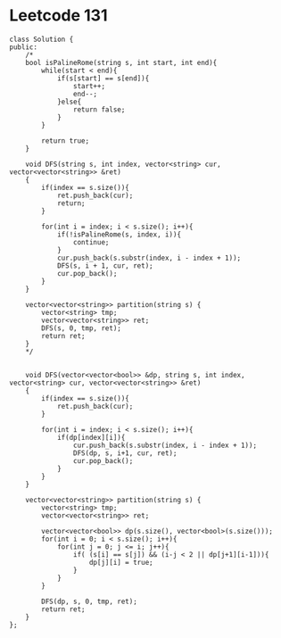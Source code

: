 # Leetcode 131
    class Solution {
    public:
        /*
        bool isPalineRome(string s, int start, int end){
            while(start < end){
                if(s[start] == s[end]){
                    start++;
                    end--;
                }else{
                    return false;
                }
            }

            return true;
        }

        void DFS(string s, int index, vector<string> cur, vector<vector<string>> &ret)
        {
            if(index == s.size()){
                ret.push_back(cur);
                return;
            }

            for(int i = index; i < s.size(); i++){
                if(!isPalineRome(s, index, i)){
                    continue;
                }
                cur.push_back(s.substr(index, i - index + 1));
                DFS(s, i + 1, cur, ret);
                cur.pop_back();
            }
        }

        vector<vector<string>> partition(string s) {
            vector<string> tmp;
            vector<vector<string>> ret;
            DFS(s, 0, tmp, ret);
            return ret;
        }
        */


        void DFS(vector<vector<bool>> &dp, string s, int index, vector<string> cur, vector<vector<string>> &ret)
        {
            if(index == s.size()){
                ret.push_back(cur);
            }

            for(int i = index; i < s.size(); i++){
                if(dp[index][i]){
                    cur.push_back(s.substr(index, i - index + 1));
                    DFS(dp, s, i+1, cur, ret);
                    cur.pop_back();
                }
            }
        }

        vector<vector<string>> partition(string s) {
            vector<string> tmp;
            vector<vector<string>> ret;

            vector<vector<bool>> dp(s.size(), vector<bool>(s.size()));
            for(int i = 0; i < s.size(); i++){
                for(int j = 0; j <= i; j++){
                    if( (s[i] == s[j]) && (i-j < 2 || dp[j+1][i-1])){
                        dp[j][i] = true;
                    }
                }
            }

            DFS(dp, s, 0, tmp, ret);
            return ret;
        }
    };
